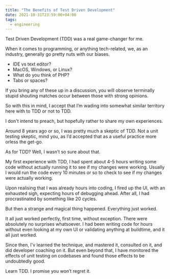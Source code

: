 ```yaml
---
title: "The Benefits of Test Driven Development"
date: 2021-10-31T23:59:00+04:00
tags:
  - engineering
---
```


Test Driven Development (TDD) was a real game-changer for me.

When it comes to programming, or anything tech-related, we, as an industry, generally go pretty nuts with our biases.

- IDE vs text editor?
- MacOS, Windows, or Linux?
- What do you think of PHP?
- Tabs or spaces?

If you bring any of these up in a discussion, you will observe terminally stupid shouting matches occur between those with strong opinions. 

So with this in mind, I accept that I’m wading into somewhat similar territory here with to TDD or not to TDD.

I don't intend to preach, but hopefully rather to share my own experiences.

Around 8 years ago or so, I was pretty much a skeptic of TDD. Not a unit testing skeptic, mind you, as I’d accepted that as a useful practice more orless the get-go.

As for TDD?  Well, I wasn’t so sure about that.

My first experience with TDD, I had spent about 4-5 hours writing some code without actually running it to see if my changes were working. Usually I would run the code every 10 minutes or so to check to see if my changes were actually working.

Upon realising that I was already hours into coding, I fired up the UI, with an exhausted sigh, expecting hours of debugging ahead.  After all, I had procrastinated by something like 20 cycles.

But then a strange and magical thing happened.  Everything just worked.

It all just worked perfectly, first time, without exception.  There were absolutely no surprises whatsoever.  I had been writing code for hours without even looking at my own UI or validating anything at buildtime, and it all just worked.

Since then, I'v learned the technique, and mastered it, consulted on it, and did developer coaching on it.  But even beyond that, I have monitored the effects of unit testing on codebases and found those effects to be undoubtedly good.

Learn TDD.  I promise you won’t regret it.